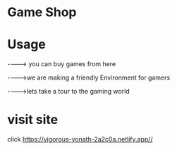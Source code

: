 # Game Shop 


# Usage

 ----> you can buy games from here 

  ---->we are making a friendly Environment for gamers 

---->lets take a tour to the gaming world



# visit site 
click
https://vigorous-yonath-2a2c0a.netlify.app// 

  
